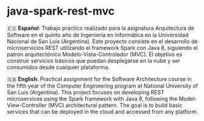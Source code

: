 # java-spark-rest-mvc
🇪🇸 **Español**:
Trabajo práctico realizado para la asignatura Arquitectura de Software en el quinto año de Ingeniería en Informática en la Universidad Nacional de San Luis (Argentina). Este proyecto consiste en el desarrollo de microservicios REST utilizando el framework Spark con Java 8, siguiendo el patrón arquitectónico Modelo-Vista-Controlador (MVC). El objetivo es construir servicios básicos que puedan desplegarse en la nube y ser consumidos desde cualquier plataforma.

🇬🇧 **English**:
Practical assignment for the Software Architecture course in the fifth year of the Computer Engineering program at National University of San Luis (Argentina). This project focuses on developing REST microservices using the Spark framework with Java 8, following the Model-View-Controller (MVC) architectural pattern. The goal is to build basic services that can be deployed in the cloud and accessed from any platform.
